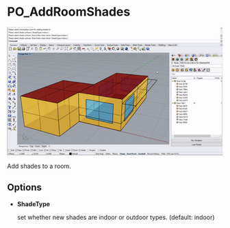 # PO_AddRoomShades

![](./img/PO_AddRoomShades.gif)

Add shades to a room.

## Options

* **ShadeType**

  set whether new shades are indoor or outdoor types. (default: indoor)

